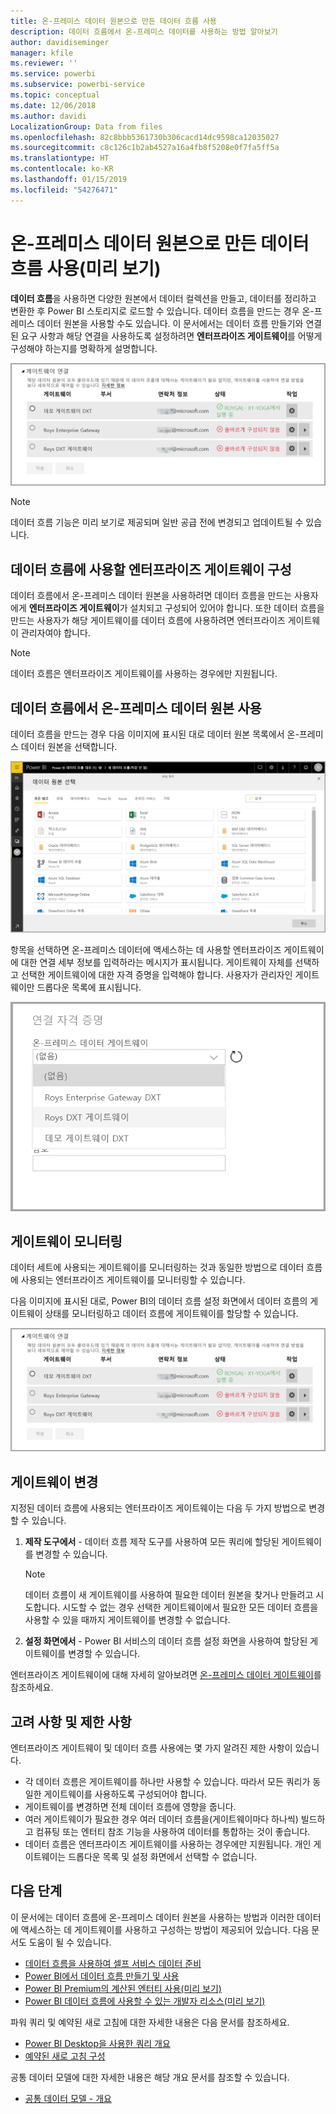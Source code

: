 ```yaml
---
title: 온-프레미스 데이터 원본으로 만든 데이터 흐름 사용
description: 데이터 흐름에서 온-프레미스 데이터를 사용하는 방법 알아보기
author: davidiseminger
manager: kfile
ms.reviewer: ''
ms.service: powerbi
ms.subservice: powerbi-service
ms.topic: conceptual
ms.date: 12/06/2018
ms.author: davidi
LocalizationGroup: Data from files
ms.openlocfilehash: 82c8bbb5361730b306cacd14dc9598ca12035027
ms.sourcegitcommit: c8c126c1b2ab4527a16a4fb8f5208e0f7fa5ff5a
ms.translationtype: HT
ms.contentlocale: ko-KR
ms.lasthandoff: 01/15/2019
ms.locfileid: "54276471"
---
```

# <a name="using-dataflows-with-on-premises-data-sources-preview"></a>온-프레미스 데이터 원본으로 만든 데이터 흐름 사용(미리 보기)

**데이터 흐름**을 사용하면 다양한 원본에서 데이터 컬렉션을 만들고, 데이터를 정리하고 변환한 후 Power BI 스토리지로 로드할 수 있습니다. 데이터 흐름을 만드는 경우 온-프레미스 데이터 원본을 사용할 수도 있습니다. 이 문서에서는 데이터 흐름 만들기와 연결된 요구 사항과 해당 연결을 사용하도록 설정하려면 **엔터프라이즈 게이트웨이**를 어떻게 구성해야 하는지를 명확하게 설명합니다.

![데이터 흐름 및 게이트웨이](media/service-dataflows-onpremises-gateways/onpremises-gateways_01.png)

> [!NOTE]
> 데이터 흐름 기능은 미리 보기로 제공되며 일반 공급 전에 변경되고 업데이트될 수 있습니다.
 
## <a name="configuring-an-enterprise-gateway-for-use-with-dataflows"></a>데이터 흐름에 사용할 엔터프라이즈 게이트웨이 구성

데이터 흐름에서 온-프레미스 데이터 원본을 사용하려면 데이터 흐름을 만드는 사용자에게 **엔터프라이즈 게이트웨이**가 설치되고 구성되어 있어야 합니다. 또한 데이터 흐름을 만드는 사용자가 해당 게이트웨이를 데이터 흐름에 사용하려면 엔터프라이즈 게이트웨이 관리자여야 합니다.

> [!NOTE]
> 데이터 흐름은 엔터프라이즈 게이트웨이를 사용하는 경우에만 지원됩니다.

## <a name="using-an-on-premises-data-source-in-a-dataflow"></a>데이터 흐름에서 온-프레미스 데이터 원본 사용

데이터 흐름을 만드는 경우 다음 이미지에 표시된 대로 데이터 원본 목록에서 온-프레미스 데이터 원본을 선택합니다.

![온-프레미스 데이터 원본 선택](media/service-dataflows-onpremises-gateways/onpremises-gateways_02a.png)

항목을 선택하면 온-프레미스 데이터에 액세스하는 데 사용할 엔터프라이즈 게이트웨이에 대한 연결 세부 정보를 입력하라는 메시지가 표시됩니다. 게이트웨이 자체를 선택하고 선택한 게이트웨이에 대한 자격 증명을 입력해야 합니다. 사용자가 관리자인 게이트웨이만 드롭다운 목록에 표시됩니다.

![연결 세부 정보 입력](media/service-dataflows-onpremises-gateways/onpremises-gateways_03.png)

## <a name="monitoring-your-gateway"></a>게이트웨이 모니터링

데이터 세트에 사용되는 게이트웨이를 모니터링하는 것과 동일한 방법으로 데이터 흐름에 사용되는 엔터프라이즈 게이트웨이를 모니터링할 수 있습니다.

다음 이미지에 표시된 대로, Power BI의 데이터 흐름 설정 화면에서 데이터 흐름의 게이트웨이 상태를 모니터링하고 데이터 흐름에 게이트웨이를 할당할 수 있습니다.

![게이트웨이 모니터링](media/service-dataflows-onpremises-gateways/onpremises-gateways_01.png)

## <a name="changing-a-gateway"></a>게이트웨이 변경

지정된 데이터 흐름에 사용되는 엔터프라이즈 게이트웨이는 다음 두 가지 방법으로 변경할 수 있습니다.

1. **제작 도구에서** - 데이터 흐름 제작 도구를 사용하여 모든 쿼리에 할당된 게이트웨이를 변경할 수 있습니다.

    > [!NOTE]
    > 데이터 흐름이 새 게이트웨이를 사용하여 필요한 데이터 원본을 찾거나 만들려고 시도합니다. 시도할 수 없는 경우 선택한 게이트웨이에서 필요한 모든 데이터 흐름을 사용할 수 있을 때까지 게이트웨이를 변경할 수 없습니다.

2. **설정 화면에서** - Power BI 서비스의 데이터 흐름 설정 화면을 사용하여 할당된 게이트웨이를 변경할 수 있습니다.

엔터프라이즈 게이트웨이에 대해 자세히 알아보려면 [온-프레미스 데이터 게이트웨이](service-gateway-onprem.md)를 참조하세요.

## <a name="considerations-and-limitations"></a>고려 사항 및 제한 사항

엔터프라이즈 게이트웨이 및 데이터 흐름 사용에는 몇 가지 알려진 제한 사항이 있습니다.

* 각 데이터 흐름은 게이트웨이를 하나만 사용할 수 있습니다. 따라서 모든 쿼리가 동일한 게이트웨이를 사용하도록 구성되어야 합니다.
* 게이트웨이를 변경하면 전체 데이터 흐름에 영향을 줍니다.
* 여러 게이트웨이가 필요한 경우 여러 데이터 흐름을(게이트웨이마다 하나씩) 빌드하고 컴퓨팅 또는 엔터티 참조 기능을 사용하여 데이터를 통합하는 것이 좋습니다.
* 데이터 흐름은 엔터프라이즈 게이트웨이를 사용하는 경우에만 지원됩니다. 개인 게이트웨이는 드롭다운 목록 및 설정 화면에서 선택할 수 없습니다.


## <a name="next-steps"></a>다음 단계

이 문서에는 데이터 흐름에 온-프레미스 데이터 원본을 사용하는 방법과 이러한 데이터에 액세스하는 데 게이트웨이를 사용하고 구성하는 방법이 제공되어 있습니다. 다음 문서도 도움이 될 수 있습니다.

* [데이터 흐름을 사용하여 셀프 서비스 데이터 준비](service-dataflows-overview.md)
* [Power BI에서 데이터 흐름 만들기 및 사용](service-dataflows-create-use.md)
* [Power BI Premium의 계산된 엔터티 사용(미리 보기)](service-dataflows-computed-entities-premium.md)
* [Power BI 데이터 흐름에 사용할 수 있는 개발자 리소스(미리 보기)](service-dataflows-developer-resources.md)

파워 쿼리 및 예약된 새로 고침에 대한 자세한 내용은 다음 문서를 참조하세요.
* [Power BI Desktop을 사용한 쿼리 개요](desktop-query-overview.md)
* [예약된 새로 고침 구성](refresh-scheduled-refresh.md)

공통 데이터 모델에 대한 자세한 내용은 해당 개요 문서를 참조할 수 있습니다.
* [공통 데이터 모델 - 개요 ](https://docs.microsoft.com/powerapps/common-data-model/overview)

